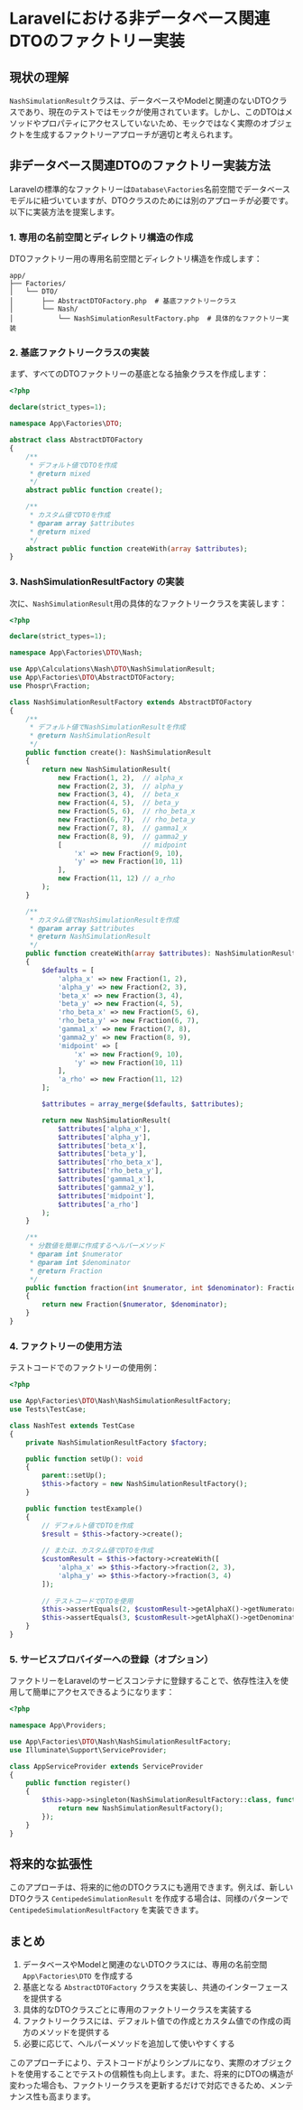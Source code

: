 
# Laravelにおける非データベース関連DTOのファクトリー実装

## 現状の理解

`NashSimulationResult`クラスは、データベースやModelと関連のないDTOクラスであり、現在のテストではモックが使用されています。しかし、このDTOはメソッドやプロパティにアクセスしていないため、モックではなく実際のオブジェクトを生成するファクトリーアプローチが適切と考えられます。

## 非データベース関連DTOのファクトリー実装方法

Laravelの標準的なファクトリーは`Database\Factories`名前空間でデータベースモデルに紐づいていますが、DTOクラスのためには別のアプローチが必要です。以下に実装方法を提案します。

### 1. 専用の名前空間とディレクトリ構造の作成

DTOファクトリー用の専用名前空間とディレクトリ構造を作成します：

```
app/
├── Factories/
│   └── DTO/
│       ├── AbstractDTOFactory.php  # 基底ファクトリークラス
│       └── Nash/
│           └── NashSimulationResultFactory.php  # 具体的なファクトリー実装
```

### 2. 基底ファクトリークラスの実装

まず、すべてのDTOファクトリーの基底となる抽象クラスを作成します：

```php
<?php

declare(strict_types=1);

namespace App\Factories\DTO;

abstract class AbstractDTOFactory
{
    /**
     * デフォルト値でDTOを作成
     * @return mixed
     */
    abstract public function create();

    /**
     * カスタム値でDTOを作成
     * @param array $attributes
     * @return mixed
     */
    abstract public function createWith(array $attributes);
}
```

### 3. NashSimulationResultFactory の実装

次に、`NashSimulationResult`用の具体的なファクトリークラスを実装します：

```php
<?php

declare(strict_types=1);

namespace App\Factories\DTO\Nash;

use App\Calculations\Nash\DTO\NashSimulationResult;
use App\Factories\DTO\AbstractDTOFactory;
use Phospr\Fraction;

class NashSimulationResultFactory extends AbstractDTOFactory
{
    /**
     * デフォルト値でNashSimulationResultを作成
     * @return NashSimulationResult
     */
    public function create(): NashSimulationResult
    {
        return new NashSimulationResult(
            new Fraction(1, 2),  // alpha_x
            new Fraction(2, 3),  // alpha_y
            new Fraction(3, 4),  // beta_x
            new Fraction(4, 5),  // beta_y
            new Fraction(5, 6),  // rho_beta_x
            new Fraction(6, 7),  // rho_beta_y
            new Fraction(7, 8),  // gamma1_x
            new Fraction(8, 9),  // gamma2_y
            [                    // midpoint
                'x' => new Fraction(9, 10),
                'y' => new Fraction(10, 11)
            ],
            new Fraction(11, 12) // a_rho
        );
    }

    /**
     * カスタム値でNashSimulationResultを作成
     * @param array $attributes
     * @return NashSimulationResult
     */
    public function createWith(array $attributes): NashSimulationResult
    {
        $defaults = [
            'alpha_x' => new Fraction(1, 2),
            'alpha_y' => new Fraction(2, 3),
            'beta_x' => new Fraction(3, 4),
            'beta_y' => new Fraction(4, 5),
            'rho_beta_x' => new Fraction(5, 6),
            'rho_beta_y' => new Fraction(6, 7),
            'gamma1_x' => new Fraction(7, 8),
            'gamma2_y' => new Fraction(8, 9),
            'midpoint' => [
                'x' => new Fraction(9, 10),
                'y' => new Fraction(10, 11)
            ],
            'a_rho' => new Fraction(11, 12)
        ];

        $attributes = array_merge($defaults, $attributes);

        return new NashSimulationResult(
            $attributes['alpha_x'],
            $attributes['alpha_y'],
            $attributes['beta_x'],
            $attributes['beta_y'],
            $attributes['rho_beta_x'],
            $attributes['rho_beta_y'],
            $attributes['gamma1_x'],
            $attributes['gamma2_y'],
            $attributes['midpoint'],
            $attributes['a_rho']
        );
    }

    /**
     * 分数値を簡単に作成するヘルパーメソッド
     * @param int $numerator
     * @param int $denominator
     * @return Fraction
     */
    public function fraction(int $numerator, int $denominator): Fraction
    {
        return new Fraction($numerator, $denominator);
    }
}
```

### 4. ファクトリーの使用方法

テストコードでのファクトリーの使用例：

```php
<?php

use App\Factories\DTO\Nash\NashSimulationResultFactory;
use Tests\TestCase;

class NashTest extends TestCase
{
    private NashSimulationResultFactory $factory;

    public function setUp(): void
    {
        parent::setUp();
        $this->factory = new NashSimulationResultFactory();
    }

    public function testExample()
    {
        // デフォルト値でDTOを作成
        $result = $this->factory->create();
        
        // または、カスタム値でDTOを作成
        $customResult = $this->factory->createWith([
            'alpha_x' => $this->factory->fraction(2, 3),
            'alpha_y' => $this->factory->fraction(3, 4)
        ]);
        
        // テストコードでDTOを使用
        $this->assertEquals(2, $customResult->getAlphaX()->getNumerator());
        $this->assertEquals(3, $customResult->getAlphaX()->getDenominator());
    }
}
```

### 5. サービスプロバイダーへの登録（オプション）

ファクトリーをLaravelのサービスコンテナに登録することで、依存性注入を使用して簡単にアクセスできるようになります：

```php
<?php

namespace App\Providers;

use App\Factories\DTO\Nash\NashSimulationResultFactory;
use Illuminate\Support\ServiceProvider;

class AppServiceProvider extends ServiceProvider
{
    public function register()
    {
        $this->app->singleton(NashSimulationResultFactory::class, function () {
            return new NashSimulationResultFactory();
        });
    }
}
```

## 将来的な拡張性

このアプローチは、将来的に他のDTOクラスにも適用できます。例えば、新しいDTOクラス `CentipedeSimulationResult` を作成する場合は、同様のパターンで `CentipedeSimulationResultFactory` を実装できます。

## まとめ

1. データベースやModelと関連のないDTOクラスには、専用の名前空間 `App\Factories\DTO` を作成する
2. 基底となる `AbstractDTOFactory` クラスを実装し、共通のインターフェースを提供する
3. 具体的なDTOクラスごとに専用のファクトリークラスを実装する
4. ファクトリークラスには、デフォルト値での作成とカスタム値での作成の両方のメソッドを提供する
5. 必要に応じて、ヘルパーメソッドを追加して使いやすくする

このアプローチにより、テストコードがよりシンプルになり、実際のオブジェクトを使用することでテストの信頼性も向上します。また、将来的にDTOの構造が変わった場合も、ファクトリークラスを更新するだけで対応できるため、メンテナンス性も高まります。
